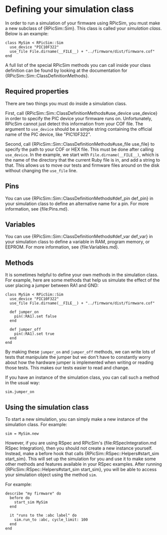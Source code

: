 Defining your simulation class
====

In order to run a simulation of your firmware using RPicSim, you must make a new subclass of {RPicSim::Sim}.  This class is called your _simulation class_. Below is an example:

    class MySim < RPicSim::Sim
      use_device "PIC10F322"
      use_file File.dirname(__FILE__) + "../firmware/dist/firmware.cof"
    end

A full list of the special RPicSim methods you can call inside your class definition can be found by looking at the documentation for {RPicSim::Sim::ClassDefinitionMethods}.

Required properties
----

There are two things you must do inside a simulation class.

First, call {RPicSim::Sim::ClassDefinitionMethods#use_device use_device} in order to specify the PIC device your firmware runs on.  Unfortunately, RPicSim cannot just detect this information from your COF file.  The argument to `use_device` should be a simple string containing the official name of the PIC device, like "PIC10F322".

Second, call {RPicSim::Sim::ClassDefinitionMethods#use_file use_file} to specify the path to your COF or HEX file.  This must be done after calling `use_device`.
In the example, we start with `File.dirname(__FILE__)`, which is the name of the directory that the current Ruby file is in, and add a string to that.
This allows us to move our tests and firmware files around on the disk without changing the `use_file` line.

Pins
----

You can use {RPicSim::Sim::ClassDefinitionMethods#def_pin def_pin} in your simulation class to define an alternative name for a pin.  For more information, see {file:Pins.md}.


Variables
----

You can use {RPicSim::Sim::ClassDefinitionMethods#def_var def_var} in your simulation class to define a variable in RAM, program memory, or EEPROM.
For more information, see {file:Variables.md}.


Methods
----

It is sometimes helpful to define your own methods in the simulation class.  For example, here are some methods that help us simulate the effect of the user placing a jumper between RA1 and GND:

    class MySim < RPicSim::Sim
      use_device "PIC10F322"
      use_file File.dirname(__FILE__) + "../firmware/dist/firmware.cof"
      
      def jumper_on
        pin(:RA1).set false
      end
      
      def jumper_off
        pin(:RA1).set true
      end
    end

By making these `jumper_on` and `jumper_off` methods, we can write lots of tests that manipulate the jumper but we don't have to constantly worry about how the hardware jumper is implemented when writing or reading those tests.
This makes our tests easier to read and change.

If you have an instance of the simulation class, you can call such a method in the usual way:

    sim.jumper_on

    
Using the simulation class
----

To start a new simulation, you can simply make a new instance of the simulation class.  For example:

    sim = MySim.new

However, if you are using RSpec and RPicSim's {file:RSpecIntegration.md RSpec Integration}, then you should not create a new instance yourself.
Instead, make a before hook that calls {RPicSim::RSpec::Helpers#start_sim start_sim}.
This will set up the simulation for you and use it to make some other methods and features available in your RSpec examples.
After running {RPicSim::RSpec::Helpers#start_sim start_sim}, you will be able to access your simulation object using the method `sim`.

For example:

    describe "my firmware" do
      before do
        start_sim MySim
      end
      
      it "runs to the :abc label" do
        sim.run_to :abc, cycle_limit: 100
      end
    end
